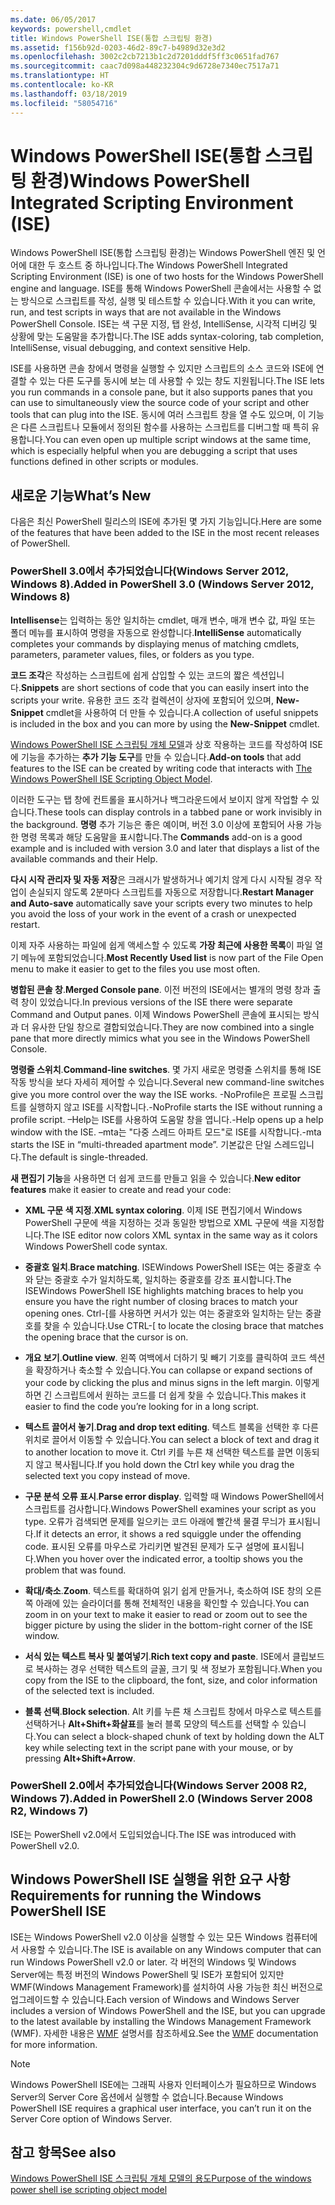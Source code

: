 ```yaml
---
ms.date: 06/05/2017
keywords: powershell,cmdlet
title: Windows PowerShell ISE(통합 스크립팅 환경)
ms.assetid: f156b92d-0203-46d2-89c7-b4989d32e3d2
ms.openlocfilehash: 3002c2cb7213b1c2d7201dddf5ff3c0651fad767
ms.sourcegitcommit: caac7d098a448232304c9d6728e7340ec7517a71
ms.translationtype: HT
ms.contentlocale: ko-KR
ms.lasthandoff: 03/18/2019
ms.locfileid: "58054716"
---
```

# <a name="windows-powershell-integrated-scripting-environment-ise"></a><span data-ttu-id="4db00-103">Windows PowerShell ISE(통합 스크립팅 환경)</span><span class="sxs-lookup"><span data-stu-id="4db00-103">Windows PowerShell Integrated Scripting Environment (ISE)</span></span>

<span data-ttu-id="4db00-104">Windows PowerShell ISE(통합 스크립팅 환경)는 Windows PowerShell 엔진 및 언어에 대한 두 호스트 중 하나입니다.</span><span class="sxs-lookup"><span data-stu-id="4db00-104">The Windows PowerShell Integrated Scripting Environment (ISE) is one of two hosts for the Windows PowerShell engine and language.</span></span> <span data-ttu-id="4db00-105">ISE를 통해 Windows PowerShell 콘솔에서는 사용할 수 없는 방식으로 스크립트를 작성, 실행 및 테스트할 수 있습니다.</span><span class="sxs-lookup"><span data-stu-id="4db00-105">With it you can write, run, and test scripts in ways that are not available in the Windows PowerShell Console.</span></span> <span data-ttu-id="4db00-106">ISE는 색 구문 지정, 탭 완성, IntelliSense, 시각적 디버깅 및 상황에 맞는 도움말을 추가합니다.</span><span class="sxs-lookup"><span data-stu-id="4db00-106">The ISE adds syntax-coloring, tab completion, IntelliSense, visual debugging, and context sensitive Help.</span></span>

<span data-ttu-id="4db00-107">ISE를 사용하면 콘솔 창에서 명령을 실행할 수 있지만 스크립트의 소스 코드와 ISE에 연결할 수 있는 다른 도구를 동시에 보는 데 사용할 수 있는 창도 지원됩니다.</span><span class="sxs-lookup"><span data-stu-id="4db00-107">The ISE lets you run commands in a console pane, but it also supports panes that you can use to simultaneously view the source code of your script and other tools that can plug into the ISE.</span></span> <span data-ttu-id="4db00-108">동시에 여러 스크립트 창을 열 수도 있으며, 이 기능은 다른 스크립트나 모듈에서 정의된 함수를 사용하는 스크립트를 디버그할 때 특히 유용합니다.</span><span class="sxs-lookup"><span data-stu-id="4db00-108">You can even open up multiple script windows at the same time, which is especially helpful when you are debugging a script that uses functions defined in other scripts or modules.</span></span>

## <a name="whats-new"></a><span data-ttu-id="4db00-109">새로운 기능</span><span class="sxs-lookup"><span data-stu-id="4db00-109">What’s New</span></span>

<span data-ttu-id="4db00-110">다음은 최신 PowerShell 릴리스의 ISE에 추가된 몇 가지 기능입니다.</span><span class="sxs-lookup"><span data-stu-id="4db00-110">Here are some of the features that have been added to the ISE in the most recent releases of PowerShell.</span></span>

### <a name="added-in-powershell-30-windows-server-2012-windows-8"></a><span data-ttu-id="4db00-111">PowerShell 3.0에서 추가되었습니다(Windows Server 2012, Windows 8).</span><span class="sxs-lookup"><span data-stu-id="4db00-111">Added in PowerShell 3.0 (Windows Server 2012, Windows 8)</span></span>

<span data-ttu-id="4db00-112">**Intellisense**는 입력하는 동안 일치하는 cmdlet, 매개 변수, 매개 변수 값, 파일 또는 폴더 메뉴를 표시하여 명령을 자동으로 완성합니다.</span><span class="sxs-lookup"><span data-stu-id="4db00-112">**IntelliSense** automatically completes your commands by displaying menus of matching cmdlets, parameters, parameter values, files, or folders as you type.</span></span>

<span data-ttu-id="4db00-113">**코드 조각**은 작성하는 스크립트에 쉽게 삽입할 수 있는 코드의 짧은 섹션입니다.</span><span class="sxs-lookup"><span data-stu-id="4db00-113">**Snippets** are short sections of code that you can easily insert into the scripts your write.</span></span> <span data-ttu-id="4db00-114">유용한 코드 조각 컬렉션이 상자에 포함되어 있으며, **New-Snippet** cmdlet을 사용하여 더 만들 수 있습니다.</span><span class="sxs-lookup"><span data-stu-id="4db00-114">A collection of useful snippets is included in the box and you can more by using the **New-Snippet** cmdlet.</span></span>

<span data-ttu-id="4db00-115">[Windows PowerShell ISE 스크립팅 개체 모델](../../core-powershell/ise/The-ISE-Object-Model-Hierarchy.md)과 상호 작용하는 코드를 작성하여 ISE에 기능을 추가하는 **추가 기능 도구**를 만들 수 있습니다.</span><span class="sxs-lookup"><span data-stu-id="4db00-115">**Add-on tools** that add features to the ISE can be created by writing code that interacts with [The Windows PowerShell ISE Scripting Object Model](../../core-powershell/ise/The-ISE-Object-Model-Hierarchy.md).</span></span>

<span data-ttu-id="4db00-116">이러한 도구는 탭 창에 컨트롤을 표시하거나 백그라운드에서 보이지 않게 작업할 수 있습니다.</span><span class="sxs-lookup"><span data-stu-id="4db00-116">These tools can display controls in a tabbed pane or work invisibly in the background.</span></span> <span data-ttu-id="4db00-117">**명령** 추가 기능은 좋은 예이며, 버전 3.0 이상에 포함되어 사용 가능한 명령 목록과 해당 도움말을 표시합니다.</span><span class="sxs-lookup"><span data-stu-id="4db00-117">The **Commands** add-on is a good example and is included with version 3.0 and later that displays a list of the available commands and their Help.</span></span>

<span data-ttu-id="4db00-118">**다시 시작 관리자 및 자동 저장**은 크래시가 발생하거나 예기치 않게 다시 시작될 경우 작업이 손실되지 않도록 2분마다 스크립트를 자동으로 저장합니다.</span><span class="sxs-lookup"><span data-stu-id="4db00-118">**Restart Manager and Auto-save** automatically save your scripts every two minutes to help you avoid the loss of your work in the event of a crash or unexpected restart.</span></span>

<span data-ttu-id="4db00-119">이제 자주 사용하는 파일에 쉽게 액세스할 수 있도록 **가장 최근에 사용한 목록**이 파일 열기 메뉴에 포함되었습니다.</span><span class="sxs-lookup"><span data-stu-id="4db00-119">**Most Recently Used list** is now part of the File Open menu to make it easier to get to the files you use most often.</span></span>

<span data-ttu-id="4db00-120">**병합된 콘솔 창**.</span><span class="sxs-lookup"><span data-stu-id="4db00-120">**Merged Console pane**.</span></span> <span data-ttu-id="4db00-121">이전 버전의 ISE에서는 별개의 명령 창과 출력 창이 있었습니다.</span><span class="sxs-lookup"><span data-stu-id="4db00-121">In previous versions of the ISE there were separate Command and Output panes.</span></span> <span data-ttu-id="4db00-122">이제 Windows PowerShell 콘솔에 표시되는 방식과 더 유사한 단일 창으로 결합되었습니다.</span><span class="sxs-lookup"><span data-stu-id="4db00-122">They are now combined into a single pane that more directly mimics what you see in the Windows PowerShell Console.</span></span>

<span data-ttu-id="4db00-123">**명령줄 스위치**.</span><span class="sxs-lookup"><span data-stu-id="4db00-123">**Command-line switches**.</span></span> <span data-ttu-id="4db00-124">몇 가지 새로운 명령줄 스위치를 통해 ISE 작동 방식을 보다 자세히 제어할 수 있습니다.</span><span class="sxs-lookup"><span data-stu-id="4db00-124">Several new command-line switches give you more control over the way the ISE works.</span></span> <span data-ttu-id="4db00-125">-NoProfile은 프로필 스크립트를 실행하지 않고 ISE를 시작합니다.</span><span class="sxs-lookup"><span data-stu-id="4db00-125">-NoProfile starts the ISE without running a profile script.</span></span> <span data-ttu-id="4db00-126">–Help는 ISE를 사용하여 도움말 창을 엽니다.</span><span class="sxs-lookup"><span data-stu-id="4db00-126">-Help opens up a help window with the ISE.</span></span> <span data-ttu-id="4db00-127">–mta는 "다중 스레드 아파트 모드"로 ISE를 시작합니다.</span><span class="sxs-lookup"><span data-stu-id="4db00-127">-mta starts the ISE in “multi-threaded apartment mode”.</span></span> <span data-ttu-id="4db00-128">기본값은 단일 스레드입니다.</span><span class="sxs-lookup"><span data-stu-id="4db00-128">The default is single-threaded.</span></span>

<span data-ttu-id="4db00-129">**새 편집기 기능**을 사용하면 더 쉽게 코드를 만들고 읽을 수 있습니다.</span><span class="sxs-lookup"><span data-stu-id="4db00-129">**New editor features** make it easier to create and read your code:</span></span>

- <span data-ttu-id="4db00-130">**XML 구문 색 지정**.</span><span class="sxs-lookup"><span data-stu-id="4db00-130">**XML syntax coloring**.</span></span> <span data-ttu-id="4db00-131">이제 ISE 편집기에서 Windows PowerShell 구문에 색을 지정하는 것과 동일한 방법으로 XML 구문에 색을 지정합니다.</span><span class="sxs-lookup"><span data-stu-id="4db00-131">The ISE editor now colors XML syntax in the same way as it colors Windows PowerShell code syntax.</span></span>

- <span data-ttu-id="4db00-132">**중괄호 일치**.</span><span class="sxs-lookup"><span data-stu-id="4db00-132">**Brace matching**.</span></span> <span data-ttu-id="4db00-133">ISEWindows PowerShell ISE는 여는 중괄호 수와 닫는 중괄호 수가 일치하도록, 일치하는 중괄호를 강조 표시합니다.</span><span class="sxs-lookup"><span data-stu-id="4db00-133">The ISEWindows PowerShell ISE highlights matching braces to help you ensure you have the right number of closing braces to match your opening ones.</span></span> <span data-ttu-id="4db00-134">Ctrl-\[를 사용하면 커서가 있는 여는 중괄호와 일치하는 닫는 중괄호를 찾을 수 있습니다.</span><span class="sxs-lookup"><span data-stu-id="4db00-134">Use CTRL-\[ to locate the closing brace that matches the opening brace that the cursor is on.</span></span>

- <span data-ttu-id="4db00-135">**개요 보기**.</span><span class="sxs-lookup"><span data-stu-id="4db00-135">**Outline view**.</span></span> <span data-ttu-id="4db00-136">왼쪽 여백에서 더하기 및 빼기 기호를 클릭하여 코드 섹션을 확장하거나 축소할 수 있습니다.</span><span class="sxs-lookup"><span data-stu-id="4db00-136">You can collapse or expand sections of your code by clicking the plus and minus signs in the left margin.</span></span> <span data-ttu-id="4db00-137">이렇게 하면 긴 스크립트에서 원하는 코드를 더 쉽게 찾을 수 있습니다.</span><span class="sxs-lookup"><span data-stu-id="4db00-137">This makes it easier to find the code you’re looking for in a long script.</span></span>

- <span data-ttu-id="4db00-138">**텍스트 끌어서 놓기**.</span><span class="sxs-lookup"><span data-stu-id="4db00-138">**Drag and drop text editing**.</span></span> <span data-ttu-id="4db00-139">텍스트 블록을 선택한 후 다른 위치로 끌어서 이동할 수 있습니다.</span><span class="sxs-lookup"><span data-stu-id="4db00-139">You can select a block of text and drag it to another location to move it.</span></span> <span data-ttu-id="4db00-140">Ctrl 키를 누른 채 선택한 텍스트를 끌면 이동되지 않고 복사됩니다.</span><span class="sxs-lookup"><span data-stu-id="4db00-140">If you hold down the Ctrl key while you drag the selected text you copy instead of move.</span></span>

- <span data-ttu-id="4db00-141">**구문 분석 오류 표시**.</span><span class="sxs-lookup"><span data-stu-id="4db00-141">**Parse error display**.</span></span> <span data-ttu-id="4db00-142">입력할 때 Windows PowerShell에서 스크립트를 검사합니다.</span><span class="sxs-lookup"><span data-stu-id="4db00-142">Windows PowerShell examines your script as you type.</span></span> <span data-ttu-id="4db00-143">오류가 검색되면 문제를 일으키는 코드 아래에 빨간색 물결 무늬가 표시됩니다.</span><span class="sxs-lookup"><span data-stu-id="4db00-143">If it detects an error, it shows a red squiggle under the offending code.</span></span> <span data-ttu-id="4db00-144">표시된 오류를 마우스로 가리키면 발견된 문제가 도구 설명에 표시됩니다.</span><span class="sxs-lookup"><span data-stu-id="4db00-144">When you hover over the indicated error, a tooltip shows you the problem that was found.</span></span>

- <span data-ttu-id="4db00-145">**확대/축소**.</span><span class="sxs-lookup"><span data-stu-id="4db00-145">**Zoom**.</span></span> <span data-ttu-id="4db00-146">텍스트를 확대하여 읽기 쉽게 만들거나, 축소하여 ISE 창의 오른쪽 아래에 있는 슬라이더를 통해 전체적인 내용을 확인할 수 있습니다.</span><span class="sxs-lookup"><span data-stu-id="4db00-146">You can zoom in on your text to make it easier to read or zoom out to see the bigger picture by using the slider in the bottom-right corner of the ISE window.</span></span>

- <span data-ttu-id="4db00-147">**서식 있는 텍스트 복사 및 붙여넣기**.</span><span class="sxs-lookup"><span data-stu-id="4db00-147">**Rich text copy and paste**.</span></span> <span data-ttu-id="4db00-148">ISE에서 클립보드로 복사하는 경우 선택한 텍스트의 글꼴, 크기 및 색 정보가 포함됩니다.</span><span class="sxs-lookup"><span data-stu-id="4db00-148">When you copy from the ISE to the clipboard, the font, size, and color information of the selected text is included.</span></span>

- <span data-ttu-id="4db00-149">**블록 선택**.</span><span class="sxs-lookup"><span data-stu-id="4db00-149">**Block selection**.</span></span> <span data-ttu-id="4db00-150">Alt 키를 누른 채 스크립트 창에서 마우스로 텍스트를 선택하거나 **Alt+Shift+화살표**를 눌러 블록 모양의 텍스트를 선택할 수 있습니다.</span><span class="sxs-lookup"><span data-stu-id="4db00-150">You can select a block-shaped chunk of text by holding down the ALT key while selecting text in the script pane with your mouse, or by pressing **Alt+Shift+Arrow**.</span></span>

### <a name="added-in-powershell-20-windows-server-2008-r2-windows-7"></a><span data-ttu-id="4db00-151">PowerShell 2.0에서 추가되었습니다(Windows Server 2008 R2, Windows 7).</span><span class="sxs-lookup"><span data-stu-id="4db00-151">Added in PowerShell 2.0 (Windows Server 2008 R2, Windows 7)</span></span>

<span data-ttu-id="4db00-152">ISE는 PowerShell v2.0에서 도입되었습니다.</span><span class="sxs-lookup"><span data-stu-id="4db00-152">The ISE was introduced with PowerShell v2.0.</span></span>

## <a name="requirements-for-running-the-windows-powershell-ise"></a><span data-ttu-id="4db00-153">Windows PowerShell ISE 실행을 위한 요구 사항</span><span class="sxs-lookup"><span data-stu-id="4db00-153">Requirements for running the Windows PowerShell ISE</span></span>

<span data-ttu-id="4db00-154">ISE는 Windows PowerShell v2.0 이상을 실행할 수 있는 모든 Windows 컴퓨터에서 사용할 수 있습니다.</span><span class="sxs-lookup"><span data-stu-id="4db00-154">The ISE is available on any Windows computer that can run Windows PowerShell v2.0 or later.</span></span> <span data-ttu-id="4db00-155">각 버전의 Windows 및 Windows Server에는 특정 버전의 Windows PowerShell 및 ISE가 포함되어 있지만 WMF(Windows Management Framework)를 설치하여 사용 가능한 최신 버전으로 업그레이드할 수 있습니다.</span><span class="sxs-lookup"><span data-stu-id="4db00-155">Each version of Windows and Windows Server includes a version of Windows PowerShell and the ISE, but you can upgrade to the latest available by installing the Windows Management Framework (WMF).</span></span> <span data-ttu-id="4db00-156">자세한 내용은 [WMF](/powershell/wmf) 설명서를 참조하세요.</span><span class="sxs-lookup"><span data-stu-id="4db00-156">See the [WMF](/powershell/wmf) documentation for more information.</span></span>

> [!NOTE]
> <span data-ttu-id="4db00-157">Windows PowerShell ISE에는 그래픽 사용자 인터페이스가 필요하므로 Windows Server의 Server Core 옵션에서 실행할 수 없습니다.</span><span class="sxs-lookup"><span data-stu-id="4db00-157">Because Windows PowerShell ISE requires a graphical user interface, you can’t run it on the Server Core option of Windows Server.</span></span>

## <a name="see-also"></a><span data-ttu-id="4db00-158">참고 항목</span><span class="sxs-lookup"><span data-stu-id="4db00-158">See also</span></span>

[<span data-ttu-id="4db00-159">Windows PowerShell ISE 스크립팅 개체 모델의 용도</span><span class="sxs-lookup"><span data-stu-id="4db00-159">Purpose of the windows power shell ise scripting object model</span></span>](../../core-powershell/ise/Purpose-of-the-Windows-PowerShell-ISE-Scripting-Object-Model.md)